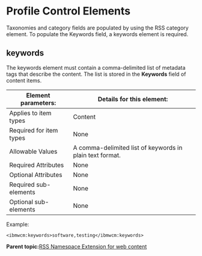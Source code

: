 # Profile Control Elements 

Taxonomies and category fields are populated by using the RSS category element. To populate the Keywords field, a keywords element is required.

## keywords

The keywords element must contain a comma-delimited list of metadata tags that describe the content. The list is stored in the **Keywords** field of content items.

|Element parameters:|Details for this element:|
|-------------------|-------------------------|
|Applies to item types|Content|
|Required for item types|None|
|Allowable Values|A comma-delimited list of keywords in plain text format.|
|Required Attributes|None|
|Optional Attributes|None|
|Required sub-elements|None|
|Optional sub-elements|None|

Example:

```
<ibmwcm:keywords>software,testing</ibmwcm:keywords>
```

**Parent topic:**[RSS Namespace Extension for web content ](../wci/wci_ff_nse.md)

